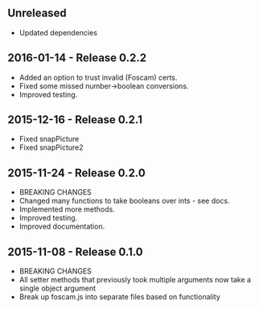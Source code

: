 Unreleased
--------------------------
* Updated dependencies

2016-01-14 - Release 0.2.2
--------------------------
* Added an option to trust invalid (Foscam) certs.
* Fixed some missed number->boolean conversions.
* Improved testing.

2015-12-16 - Release 0.2.1
--------------------------
* Fixed snapPicture
* Fixed snapPicture2

2015-11-24 - Release 0.2.0
--------------------------
* BREAKING CHANGES
* Changed many functions to take booleans over ints - see docs.
* Implemented more methods.
* Improved testing.
* Improved documentation.

2015-11-08 - Release 0.1.0
--------------------------
* BREAKING CHANGES
* All setter methods that previously took multiple arguments now take a single object argument
* Break up foscam.js into separate files based on functionality
